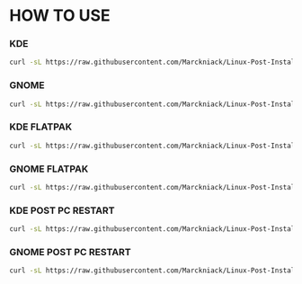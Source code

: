 # HOW TO USE

### KDE
```sh
curl -sL https://raw.githubusercontent.com/Marckniack/Linux-Post-Install-Tweaks/main/PostInstall.sh | bash -s kde
```

### GNOME
```sh
curl -sL https://raw.githubusercontent.com/Marckniack/Linux-Post-Install-Tweaks/main/PostInstall.sh | bash -s gnome
```

### KDE FLATPAK
```sh
curl -sL https://raw.githubusercontent.com/Marckniack/Linux-Post-Install-Tweaks/main/PostInstall.sh | bash -s kde_flatpak
```

### GNOME FLATPAK
```sh
curl -sL https://raw.githubusercontent.com/Marckniack/Linux-Post-Install-Tweaks/main/PostInstall.sh | bash -s gnome_flatpak
```

### KDE POST PC RESTART
```sh
curl -sL https://raw.githubusercontent.com/Marckniack/Linux-Post-Install-Tweaks/main/PostInstall.sh | bash -s kde_post
```

### GNOME POST PC RESTART
```sh
curl -sL https://raw.githubusercontent.com/Marckniack/Linux-Post-Install-Tweaks/main/PostInstall.sh | bash -s gnome_post
```
